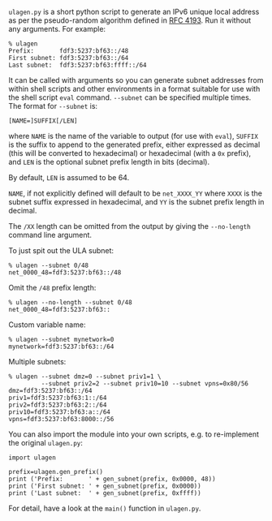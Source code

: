 `ulagen.py` is a short python script to generate an IPv6 unique local address as 
per the pseudo-random algorithm defined in [RFC 
4193](https://tools.ietf.org/html/rfc4193).  Run it without any arguments.  For 
example:

    % ulagen
    Prefix:       fdf3:5237:bf63::/48
    First subnet: fdf3:5237:bf63::/64
    Last subnet:  fdf3:5237:bf63:ffff::/64

It can be called with arguments so you can generate subnet addresses from
within shell scripts and other environments in a format suitable for use
with the shell script `eval` command.  `--subnet` can be specified multiple times.
The format for `--subnet` is:

    [NAME=]SUFFIX[/LEN]

where `NAME` is the name of the variable to output (for use with `eval`),
`SUFFIX` is the suffix to append to the generated prefix, either expressed as
decimal (this will be converted to hexadecimal) or hexadecimal (with a `0x`
prefix), and `LEN` is the optional subnet prefix length in bits (decimal).

By default, `LEN` is assumed to be 64.

`NAME`, if not explicitly defined will default to be `net_XXXX_YY` where `XXXX`
is the subnet suffix expressed in hexadecimal, and `YY` is the subnet prefix
length in decimal.

The `/XX` length can be omitted from the output by giving the `--no-length`
command line argument.

To just spit out the ULA subnet:

    % ulagen --subnet 0/48
    net_0000_48=fdf3:5237:bf63::/48

Omit the `/48` prefix length:

    % ulagen --no-length --subnet 0/48
    net_0000_48=fdf3:5237:bf63::

Custom variable name:

    % ulagen --subnet mynetwork=0
    mynetwork=fdf3:5237:bf63::/64

Multiple subnets:

    % ulagen --subnet dmz=0 --subnet priv1=1 \
             --subnet priv2=2 --subnet priv10=10 --subnet vpns=0x80/56
    dmz=fdf3:5237:bf63::/64
    priv1=fdf3:5237:bf63:1::/64
    priv2=fdf3:5237:bf63:2::/64
    priv10=fdf3:5237:bf63:a::/64
    vpns=fdf3:5237:bf63:8000::/56

You can also import the module into your own scripts, e.g. to re-implement the
original `ulagen.py`:

    import ulagen

    prefix=ulagen.gen_prefix()
    print ('Prefix:       ' + gen_subnet(prefix, 0x0000, 48))
    print ('First subnet: ' + gen_subnet(prefix, 0x0000))
    print ('Last subnet:  ' + gen_subnet(prefix, 0xffff))

For detail, have a look at the `main()` function in `ulagen.py`.
